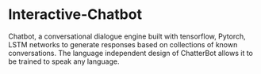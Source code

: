 # Interactive-Chatbot
Chatbot, a conversational dialogue engine built with tensorflow, Pytorch, LSTM networks to generate responses based on collections of known conversations. The language independent design of ChatterBot allows it to be trained to speak any language.
